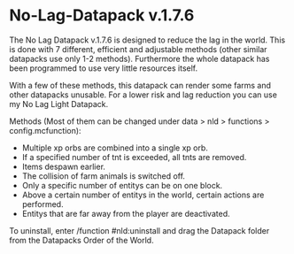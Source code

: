 # No-Lag-Datapack v.1.7.6

The No Lag Datapack v.1.7.6 is designed to reduce the lag in the world. This is done with 7 different, efficient and adjustable methods (other similar datapacks use only 1-2 methods). Furthermore the whole datapack has been programmed to use very little resources itself.

With a few of these methods, this datapack can render some farms and other datapacks unusable. For a lower risk and lag reduction you can use my No Lag Light Datapack.

Methods (Most of them can be changed under data > nld > functions > config.mcfunction):
 - Multiple xp orbs are combined into a single xp orb.
 - If a specified number of tnt is exceeded, all tnts are removed.
 - Items despawn earlier.
 - The collision of farm animals is switched off.
 - Only a specific number of entitys can be on one block.
 - Above a certain number of entitys in the world, certain actions are performed.
 - Entitys that are far away from the player are deactivated.

 To uninstall, enter /function #nld:uninstall and drag the Datapack folder from the Datapacks Order of the World.

